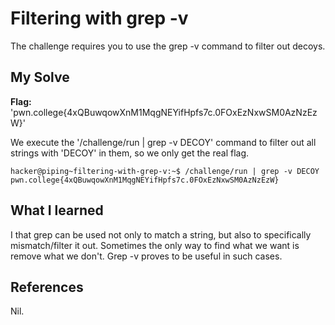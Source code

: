 # Filtering with grep -v
The challenge requires you to use the grep -v command to filter out decoys.

## My Solve
**Flag:**  'pwn.college{4xQBuwqowXnM1MqgNEYifHpfs7c.0FOxEzNxwSM0AzNzEzW}'

We execute the '/challenge/run | grep -v DECOY' command to filter out all strings with 'DECOY' in them, so we only get the real flag.
```
hacker@piping~filtering-with-grep-v:~$ /challenge/run | grep -v DECOY
pwn.college{4xQBuwqowXnM1MqgNEYifHpfs7c.0FOxEzNxwSM0AzNzEzW}
```

## What I learned
I that grep can be used not only to match a string, but also to specifically mismatch/filter it out. Sometimes the only way to find what we want is remove what we don't. Grep -v proves to be useful in such cases.

## References
Nil.
